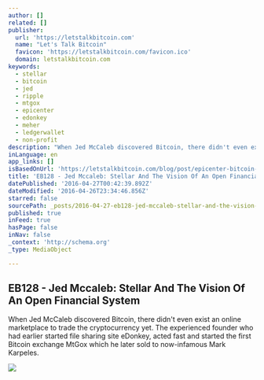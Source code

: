 ```yaml
---
author: []
related: []
publisher:
  url: 'https://letstalkbitcoin.com'
  name: "Let's Talk Bitcoin"
  favicon: 'https://letstalkbitcoin.com/favicon.ico'
  domain: letstalkbitcoin.com
keywords:
  - stellar
  - bitcoin
  - jed
  - ripple
  - mtgox
  - epicenter
  - edonkey
  - meher
  - ledgerwallet
  - non-profit
description: "When Jed McCaleb discovered Bitcoin, there didn't even exist an online marketplace to trade the cryptocurrency yet. The experienced founder who had earlier started file sharing site eDonkey, acted fast and started the first Bitcoin exchange MtGox which he later sold to now-infamous Mark Karpeles."
inLanguage: en
app_links: []
isBasedOnUrl: 'https://letstalkbitcoin.com/blog/post/epicenter-bitcoin-128-jed-mccaleb-stellar-and-the-vision-of-an-open-financial-system'
title: 'EB128 - Jed Mccaleb: Stellar And The Vision Of An Open Financial System'
datePublished: '2016-04-27T00:42:39.892Z'
dateModified: '2016-04-26T23:34:46.856Z'
starred: false
sourcePath: _posts/2016-04-27-eb128-jed-mccaleb-stellar-and-the-vision-of-an-open-finan.md
published: true
inFeed: true
hasPage: false
inNav: false
_context: 'http://schema.org'
_type: MediaObject

---
```

<article style=""><h1>EB128 - Jed Mccaleb: Stellar And The Vision Of An Open Financial System</h1><p>When Jed McCaleb discovered Bitcoin, there didn't even exist an online marketplace to trade the cryptocurrency yet. The experienced founder who had earlier started file sharing site eDonkey, acted fast and started the first Bitcoin exchange MtGox which he later sold to now-infamous Mark Karpeles.</p><img src="https://letstalkbitcoin.com/files/blogs/1768-3ab8cb8f11ed5f21a553fa3da1e8885e341d655ff92d38c561348028c96b9326.jpg" /></article>